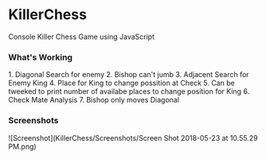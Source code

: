 # KillerChess
Console Killer Chess Game using JavaScript

<h3>What's Working</h3>
1. Diagonal Search for enemy
2. Bishop can't jumb
3. Adjacent Search for Enemy King
4. Place for King to change possition at Check
5. Can be tweeked to print number of availabe places to change position for King
6. Check Mate Analysis
7. Bishop only moves Diagonal

<h3>Screenshots</h3>
![Screenshot](KillerChess/Screenshots/Screen Shot 2018-05-23 at 10.55.29 PM.png)
